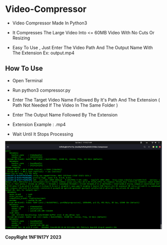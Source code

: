 # Video-Compressor

- Video Compressor Made In Python3

- It Compresses The Large Video Into &lt;= 60MB Video With No Cuts Or Resizing

- Easy To Use , Just Enter The Video Path And The Output Name With The Extension Ex: output.mp4

## How To Use

- Open Terminal

- Run python3 compressor.py

- Enter The Target Video Name Followed By It's Path And The Extension ( Path Not Needed If The Video In The Same Folder )

- Enter The Output Name Followed By The Extension

- Extension Example : .mp4

- Wait Until It Stops Processing
  
![alt text](https://github.com/Dark1NF1N17Y/Video-Compressor/blob/main/Tool.png?raw=true)

**CopyRight 1NF1N17Y 2023**


